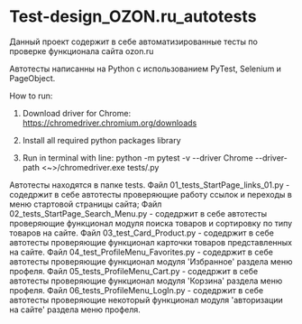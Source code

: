 # Test-design_OZON.ru_autotests
Данный проект содержит в себе автоматизированные тесты по проверке функционала сайта ozon.ru

Автотесты написанны на Python с использованием PyTest, Selenium и PageObject.

How to run:

1) Download driver for Chrome:
https://chromedriver.chromium.org/downloads

2) Install all required python packages library

3) Run in terminal with line:
python -m pytest -v --driver Chrome --driver-path <~>/chromedriver.exe tests/<enter the name of the file with autotests>.py

Автотесты находятся в папке tests.
  Файл 01_tests_StartPage_links_01.py - содедржит в себе автотесты проверяющие работу ссылок и переходы в меню стартовой страницы сайта;
  Файл 02_tests_StartPage_Search_Menu.py - содедржит в себе автотесты проверяющие функционал модуля поиска товаров и сортировку по типу товаров на сайте.
  Файл 03_test_Card_Product.py - содедржит в себе автотесты проверяющие функционал карточки товаров представленных на сайте.
  Файл 04_test_ProfileMenu_Favorites.py - содедржит в себе автотесты проверяющие функционал модуля 'Избранное' раздела меню профеля.
  Файл 05_tests_ProfileMenu_Cart.py - содедржит в себе автотесты проверяющие функционал модуля 'Корзина' раздела меню профеля.
  Файл 06_tests_ProfileMenu_LogIn.py - содедржит в себе автотесты проверяющие некоторый функционал модуля 'авторизации на сайте' раздела меню профеля.
